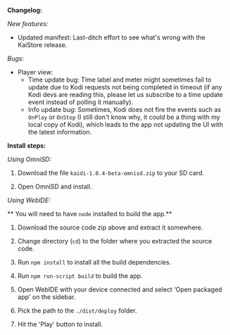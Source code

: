 **Changelog:**

*New features:*

- Updated manifest: Last-ditch effort to see what's wrong with the KaiStore release.

*Bugs:*

- Player view:
  - Time update bug: Time label and meter might sometimes fail to update due to Kodi requests not being completed in timeout (if any Kodi devs are reading this, please let us subscribe to a time update event instead of polling it manually).
  - Info update bug: Sometimes, Kodi does not fire the events such as `OnPlay` or `OnStop` (I still don't know why, it could be a thing with my local copy of Kodi), which leads to the app not updating the UI with the latest information.

**Install steps:**

*Using OmniSD:*

1. Download the file `kaidi-1.0.4-beta-omnisd.zip` to your SD card.

2. Open OmniSD and install.

*Using WebIDE:*

** You will need to have `node` installed to build the app.**

1. Download the source code zip above and extract it somewhere.

2. Change directory (`cd`) to the folder where you extracted the source code.

3. Run `npm install` to install all the build dependencies.

4. Run `npm run-script build` to build the app.

5. Open WebIDE with your device connected and select 'Open packaged app' on the sidebar.

6. Pick the path to the `./dist/deploy` folder.

7. Hit the 'Play' button to install.